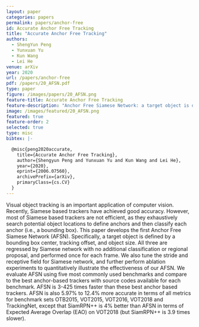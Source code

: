 ```yaml
---
layout: paper
categories: papers
permalink: papers/anchor-free
id: Accurate Anchor Free Tracking
title: "Accurate Anchor Free Tracking"
authors:
  - ShengYun Peng
  - Yunxuan Yu
  - Kun Wang
  - Lei He
venue: arXiv 
year: 2020
url: /papers/anchor-free
pdf: /papers/20_AFSN.pdf
type: paper
figure: /images/papers/20_AFSN.png
feature-title: Accurate Anchor Free Tracking
feature-description: "Anchor Free Siamese Network: a target object is defined by a bounding box center, tracking offset, and object size"
image: /images/featured/20_AFSN.png
featured: true
feature-order: 2
selected: true
type: misc
bibtex: |-

  @misc{peng2020accurate,
    title={Accurate Anchor Free Tracking},
    author={Shengyun Peng and Yunxuan Yu and Kun Wang and Lei He},
    year={2020},
    eprint={2006.07560},
    archivePrefix={arXiv},
    primaryClass={cs.CV}
  }
---
```


Visual object tracking is an important application of computer vision. Recently, Siamese based trackers 
have achieved good accuracy. However, most of Siamese based trackers are not efficient, as they exhaustively
search potential object locations to define anchors and then classify each anchor (i.e., a bounding box). 
This paper develops the first Anchor Free Siamese Network (AFSN). Specifically, a target object is defined by 
a bounding box center, tracking offset, and object size. All three are regressed by Siamese network with no 
additional classification or regional proposal, and performed once for each frame. We also tune the stride and 
receptive field for Siamese network, and further perform ablation experiments to quantitatively illustrate the 
effectiveness of our AFSN. We evaluate AFSN using five most commonly used benchmarks and compare to the 
best anchor-based trackers with source codes available for each benchmark. AFSN is 3-425 times faster than 
these best anchor based trackers. AFSN is also 5.97% to 12.4% more accurate in terms of all metrics for benchmark 
sets OTB2015, VOT2015, VOT2016, VOT2018 and TrackingNet, except that SiamRPN++ is 4% better than AFSN in terms of 
Expected Average Overlap (EAO) on VOT2018 (but SiamRPN++ is 3.9 times slower).
